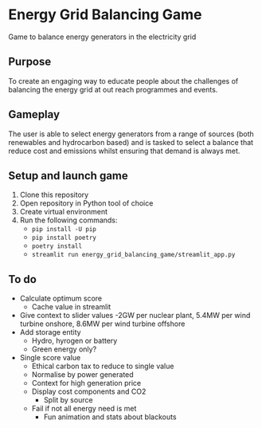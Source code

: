 # Energy Grid Balancing Game
Game to balance energy generators in the electricity grid

## Purpose
To create an engaging way to educate people about the challenges of balancing the energy grid at out reach programmes and events.

## Gameplay
The user is able to select energy generators from a range of sources (both renewables and hydrocarbon based) and is tasked to select a balance that reduce cost and emissions whilst ensuring that demand is always met.

## Setup and launch game
1. Clone this repository
1. Open repository in Python tool of choice
1. Create virtual environment
1. Run the following commands:
    - `pip install -U pip`
    - `pip install poetry`
    - `poetry install`
    - `streamlit run energy_grid_balancing_game/streamlit_app.py`

## To do
- Calculate optimum score
    - Cache value in streamlit
- Give context to slider values
    -2GW per nuclear plant, 5.4MW per wind turbine onshore, 8.6MW per wind turbine offshore
- Add storage entity
    - Hydro, hyrogen or battery
    - Green energy only?
- Single score value
    - Ethical carbon tax to reduce to single value
    - Normalise by power generated
    - Context for high generation price
    - Display cost components and CO2
        - Split by source
    - Fail if not all energy need is met
        - Fun animation and stats about blackouts
